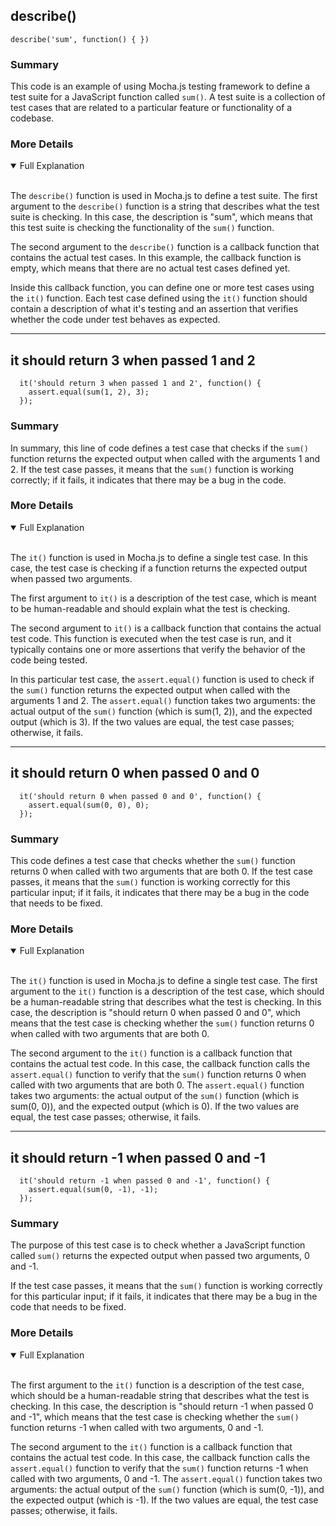 ## describe()
```
describe('sum', function() { })
```
### Summary
<p>
This code is an example of using Mocha.js testing framework to define a test suite for a JavaScript function called <code>sum()</code>. A test suite is a collection of test cases that are related to a particular feature or functionality of a codebase.
</p>

### More Details
<details open>
<summary>Full Explanation</summary>
<br>
<p>
The <code>describe()</code> function is used in Mocha.js to define a test suite. The first argument to the <code>describe()</code> function is a string that describes what the test suite is checking. In this case, the description is "sum", which means that this test suite is checking the functionality of the <code>sum()</code> function.
</p>

<p>
The second argument to the <code>describe()</code> function is a callback function that contains the actual test cases. In this example, the callback function is empty, which means that there are no actual test cases defined yet.
</p>

<p>
Inside this callback function, you can define one or more test cases using the <code>it()</code> function. Each test case defined using the <code>it()</code> function should contain a description of what it's testing and an assertion that verifies whether the code under test behaves as expected.
</p>
</details>

<hr>

## it should return 3 when passed 1 and 2
```
  it('should return 3 when passed 1 and 2', function() {
    assert.equal(sum(1, 2), 3);
  });
```
### Summary
<p>In summary, this line of code defines a test case that checks if the <code>sum()</code> function returns the expected output when called with the arguments 1 and 2. If the test case passes, it means that the <code>sum()</code> function is working correctly; if it fails, it indicates that there may be a bug in the code.</p>

### More Details
<details open>
<summary>Full Explanation</summary>
<br>
<p>The <code>it()</code> function is used in Mocha.js to define a single test case. In this case, the test case is checking if a function returns the expected output when passed two arguments.</p>

<p>The first argument to <code>it()</code> is a description of the test case, which is meant to be human-readable and should explain what the test is checking.</p>

<p>The second argument to <code>it()</code> is a callback function that contains the actual test code. This function is executed when the test case is run, and it typically contains one or more assertions that verify the behavior of the code being tested.</p>

<p>In this particular test case, the <code>assert.equal()</code> function is used to check if the <code>sum()</code> function returns the expected output when called with the arguments 1 and 2. The <code>assert.equal()</code> function takes two arguments: the actual output of the <code>sum()</code> function (which is sum(1, 2)), and the expected output (which is 3). If the two values are equal, the test case passes; otherwise, it fails.</p>
</details>

<hr>

## it should return 0 when passed 0 and 0
```
  it('should return 0 when passed 0 and 0', function() {
    assert.equal(sum(0, 0), 0);
  });
```

### Summary
This code defines a test case that checks whether the <code>sum()</code> function returns 0 when called with two arguments that are both 0. If the test case passes, it means that the <code>sum()</code> function is working correctly for this particular input; if it fails, it indicates that there may be a bug in the code that needs to be fixed.

### More Details
<details open>
<summary>Full Explanation</summary>
<br>
<p>The <code>it()</code> function is used in Mocha.js to define a single test case. The first argument to the <code>it()</code> function is a description of the test case, which should be a human-readable string that describes what the test is checking. In this case, the description is "should return 0 when passed 0 and 0", which means that the test case is checking whether the <code>sum()</code> function returns 0 when called with two arguments that are both 0.</p>

<p>The second argument to the <code>it()</code> function is a callback function that contains the actual test code. In this case, the callback function calls the <code>assert.equal()</code> function to verify that the <code>sum()</code> function returns 0 when called with two arguments that are both 0. The <code>assert.equal()</code> function takes two arguments: the actual output of the <code>sum()</code> function (which is sum(0, 0)), and the expected output (which is 0). If the two values are equal, the test case passes; otherwise, it fails.</p>
</details>

<hr>

## it should return -1 when passed 0 and -1
```
  it('should return -1 when passed 0 and -1', function() {
    assert.equal(sum(0, -1), -1);
  });
```

### Summary
The purpose of this test case is to check whether a JavaScript function called <code>sum()</code> returns the expected output when passed two arguments, 0 and -1.

If the test case passes, it means that the <code>sum()</code> function is working correctly for this particular input; if it fails, it indicates that there may be a bug in the code that needs to be fixed.

### More Details
<details open>
<summary>Full Explanation</summary>
<br>
<p>The first argument to the <code>it()</code> function is a description of the test case, which should be a human-readable string that describes what the test is checking. In this case, the description is "should return -1 when passed 0 and -1", which means that the test case is checking whether the <code>sum()</code> function returns -1 when called with two arguments, 0 and -1.</p>

<p>The second argument to the <code>it()</code> function is a callback function that contains the actual test code. In this case, the callback function calls the <code>assert.equal()</code> function to verify that the <code>sum()</code> function returns -1 when called with two arguments, 0 and -1. The <code>assert.equal()</code> function takes two arguments: the actual output of the <code>sum()</code> function (which is sum(0, -1)), and the expected output (which is -1). If the two values are equal, the test case passes; otherwise, it fails.</p>
<p></p>
</details>

